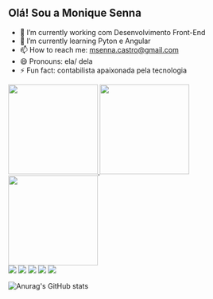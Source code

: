 ## Olá! Sou a Monique Senna

- 🔭 I’m currently working  com Desenvolvimento Front-End
- 🌱 I’m currently learning  Pyton e Angular
- 📫 How to reach me: msenna.castro@gmail.com
- 😄 Pronouns: ela/ dela
- ⚡ Fun fact: contabilista apaixonada pela tecnologia


 <div>
    <a href="https://github.com/MoniqueSenna">
    <img height="180em" src="https://github-readme-stats.vercel.app/apiusername=MoniqueSenna&show_icons=true&theme=tokyonight"/>
    <img height="180em" src="https://github-readme-stats.vercel.app/api/top-langs/?username=MoniqueSenna&hide_progress=true"/>
    <img height="180em" src="https://github-readme-stats.vercel.app/api?username=anuraghazra&show_icons=true"/>
    </a>
</div>

<div width: 20px margin-top: 100px display: inline-block>
            <img src="https://img.shields.io/badge/Gmail-D14836?style=for-the-badge&logo=gmail&logoColor=white"/>
            <img src="https://img.shields.io/badge/WhatsApp-25D366?style=for-the-badge&logo=whatsapp&logoColor=white"/>
            <img src="https://img.shields.io/badge/Telegram-2CA5E0?style=for-the-badge&logo=telegram&logoColor=white"/>
            <img src="https://img.shields.io/badge/Discord-7289DA?style=for-the-badge&logo=discord&logoColor=white"/>
            <img src="https://img.shields.io/badge/LinkedIn-0077B5?style=for-the-badge&logo=linkedin&logoColor=white"/>
        </div>
        
 

![Anurag's GitHub stats](https://github-readme-stats.vercel.app/api?username=anuraghazra&show_icons=true)
